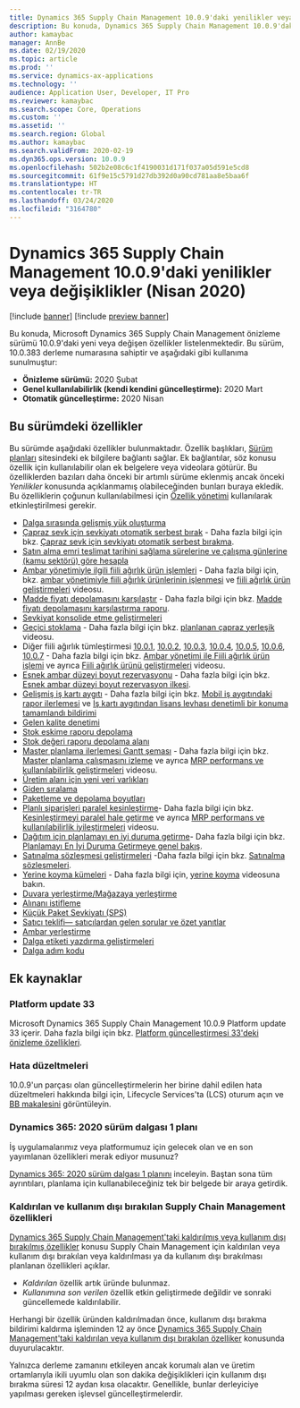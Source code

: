 ```yaml
---
title: Dynamics 365 Supply Chain Management 10.0.9'daki yenilikler veya değişiklikler (Nisan 2020)
description: Bu konuda, Dynamics 365 Supply Chain Management 10.0.9'daki yeni veya değişen özellikler açıklanmaktadır.
author: kamaybac
manager: AnnBe
ms.date: 02/19/2020
ms.topic: article
ms.prod: ''
ms.service: dynamics-ax-applications
ms.technology: ''
audience: Application User, Developer, IT Pro
ms.reviewer: kamaybac
ms.search.scope: Core, Operations
ms.custom: ''
ms.assetid: ''
ms.search.region: Global
ms.author: kamaybac
ms.search.validFrom: 2020-02-19
ms.dyn365.ops.version: 10.0.9
ms.openlocfilehash: 502b2e08c6c1f4190031d171f037a05d591e5cd8
ms.sourcegitcommit: 61f9e15c5791d27db392d0a90cd781aa8e5baa6f
ms.translationtype: HT
ms.contentlocale: tr-TR
ms.lasthandoff: 03/24/2020
ms.locfileid: "3164780"
---
```

# <a name="whats-new-or-changed-in-dynamics-365-supply-chain-management-1009-april-2020"></a>Dynamics 365 Supply Chain Management 10.0.9'daki yenilikler veya değişiklikler (Nisan 2020)

[!include [banner](../includes/banner.md)]
[!include [preview banner](../includes/preview-banner.md)]

Bu konuda, Microsoft Dynamics 365 Supply Chain Management önizleme sürümü 10.0.9'daki yeni veya değişen özellikler listelenmektedir. Bu sürüm, 10.0.383 derleme numarasına sahiptir ve aşağıdaki gibi kullanıma sunulmuştur:

- **Önizleme sürümü:** 2020 Şubat
- **Genel kullanılabilirlik (kendi kendini güncelleştirme):** 2020 Mart
- **Otomatik güncelleştirme:** 2020 Nisan

## <a name="features-included-in-this-release"></a>Bu sürümdeki özellikler

Bu sürümde aşağıdaki özellikler bulunmaktadır. Özellik başlıkları, [Sürüm planları](https://docs.microsoft.com/dynamics365/release-plans/) sitesindeki ek bilgilere bağlantı sağlar. Ek bağlantılar, söz konusu özellik için kullanılabilir olan ek belgelere veya videolara götürür. Bu özelliklerden bazıları daha önceki bir artımlı sürüme eklenmiş ancak önceki *Yenilikler* konusunda açıklanmamış olabileceğinden bunları buraya ekledik. Bu özelliklerin çoğunun kullanılabilmesi için [Özellik yönetimi](../../fin-ops-core/fin-ops/get-started/feature-management/feature-management-overview.md) kullanılarak etkinleştirilmesi gerekir.

- [Dalga sırasında gelişmiş yük oluşturma](https://docs.microsoft.com/dynamics365-release-plan/2019wave2/dynamics365-supply-chain-management/advanced-load-building-during-wave)
- [Çapraz sevk için sevkiyatı otomatik serbest bırak](https://docs.microsoft.com/dynamics365-release-plan/2019wave2/dynamics365-supply-chain-management/auto-release-shipment-cross-dock) - Daha fazla bilgi için bkz. [Çapraz sevk için sevkiyatı otomatik serbest bırakma](../warehousing/auto-release-shipment-for-cross-docking.md).
- [Satın alma emri teslimat tarihini sağlama sürelerine ve çalışma günlerine (kamu sektörü) göre hesapla](https://docs.microsoft.com/dynamics365-release-plan/2020wave1/dynamics365-supply-chain-management/calculate-po-delivery-date-based-lead-times-working-days-public-sector)
- [Ambar yönetimiyle ilgili fiili ağırlık ürün işlemleri](https://docs.microsoft.com/dynamics365-release-plan/2020wave1/dynamics365-supply-chain-management/catch-weight-product-processing-warehouse-management) - Daha fazla bilgi için, bkz. [ambar yönetimiyle fiili ağırlık ürünlerinin işlenmesi](../warehousing/catch-weight-processing.md) ve [fiili ağırlık ürün geliştirmeleri](https://www.microsoft.com/videoplayer/embed/RE4jzx8) videosu.
- [Madde fiyatı depolamasını karşılaştır](https://docs.microsoft.com/dynamics365-release-plan/2020wave1/dynamics365-supply-chain-management/compare-item-price-storage) - Daha fazla bilgi için bkz. [Madde fiyatı depolamasını karşılaştırma raporu](../cost-management/compare-item-price.md).
- [Sevkiyat konsolide etme geliştirmeleri](https://docs.microsoft.com/dynamics365-release-plan/2019wave2/dynamics365-supply-chain-management/consolidate-shipment-enhancements)
- [Geçici stoklama](https://docs.microsoft.com/dynamics365-release-plan/2019wave2/dynamics365-supply-chain-management/planned-cross-docking) - Daha fazla bilgi için bkz. [planlanan çapraz yerleşik](https://www.microsoft.com/videoplayer/embed/RE4f7LF) videosu.
- Diğer fiili ağırlık tümleştirmesi [10.0.1](https://docs.microsoft.com/dynamics365-release-plan/2019wave2/dynamics365-supply-chain-management/further-catch-weight-integration-10.0.1), [10.0.2](https://docs.microsoft.com/dynamics365-release-plan/2019wave2/dynamics365-supply-chain-management/further-catch-weight-integration-10.0.2), [10.0.3](https://docs.microsoft.com/dynamics365-release-plan/2019wave2/dynamics365-supply-chain-management/further-catch-weight-integration-10.0.3), [10.0.4](https://docs.microsoft.com/dynamics365-release-plan/2019wave2/dynamics365-supply-chain-management/further-catch-weight-integration-10.0.4), [10.0.5](https://docs.microsoft.com/dynamics365-release-plan/2019wave2/dynamics365-supply-chain-management/further-catch-weight-integration-10.0.5), [10.0.6](https://docs.microsoft.com/dynamics365-release-plan/2019wave2/dynamics365-supply-chain-management/further-catch-weight-integration-10.0.6), [10.0.7](https://docs.microsoft.com/dynamics365-release-plan/2019wave2/dynamics365-supply-chain-management/further-catch-weight-integration-10.0.7) - Daha fazla bilgi için bkz. [Ambar yönetimi ile Fiili ağırlık ürün işlemi](../warehousing/catch-weight-processing.md) ve ayrıca [Fiili ağırlık ürünü geliştirmeleri](https://www.microsoft.com/videoplayer/embed/RE4jzx8) videosu.
- [Esnek ambar düzeyi boyut rezervasyonu](https://docs.microsoft.com/dynamics365-release-plan/2019wave2/dynamics365-supply-chain-management/flexible-warehouse-level-dimension-reservation) - Daha fazla bilgi için bkz. [Esnek ambar düzeyi boyut rezervasyon ilkesi](../warehousing/flexible-warehouse-level-dimension-reservation.md).
- [Gelişmiş iş kartı aygıtı](https://docs.microsoft.com/dynamics365-release-plan/2020wave1/dynamics365-supply-chain-management/improved-job-card-device) - Daha fazla bilgi için bkz. [Mobil iş aygıtındaki rapor ilerlemesi](../production-control/tasks/report-progress-mobile-job-device.md) ve [İş kartı aygıtından lisans levhası denetimli bir konuma tamamlandı bildirimi](../production-control/report-finished-job-device.md)
- [Gelen kalite denetimi](https://docs.microsoft.com/dynamics365-release-plan/2019wave2/dynamics365-supply-chain-management/inbound-quality-check)
- [Stok eskime raporu depolama](https://docs.microsoft.com/dynamics365-release-plan/2019wave2/dynamics365-supply-chain-management/inventory-aging-report-storage)
- [Stok değeri raporu depolama alanı](https://docs.microsoft.com/dynamics365-release-plan/2019wave2/dynamics365-supply-chain-management/inventory-value-report-storage)
- [Master planlama ilerlemesi Gantt şeması](https://docs.microsoft.com/dynamics365-release-plan/2019wave2/dynamics365-supply-chain-management/master-planning-progress-gantt-chart) - Daha fazla bilgi için bkz. [Master planlama çalışmasını izleme](../master-planning/tasks/monitor-master-planning-run.md) ve ayrıca [MRP performans ve kullanılabilirlik geliştirmeleri](https://www.microsoft.com/videoplayer/embed/RE4myrJ) videosu.
- [Üretim alanı için yeni veri varlıkları](https://docs.microsoft.com/dynamics365-release-plan/2020wave1/dynamics365-supply-chain-management/new-data-entities-manufacturing-area)
- [Giden sıralama](https://docs.microsoft.com/dynamics365-release-plan/2019wave2/dynamics365-supply-chain-management/outbound-sorting)
- [Paketleme ve depolama boyutları](https://docs.microsoft.com/dynamics365-release-plan/2019wave2/dynamics365-supply-chain-management/packing-vs.-storage-dimensions)
- [Planlı siparişleri paralel kesinleştirme](https://docs.microsoft.com/dynamics365-release-plan/2019wave2/dynamics365-supply-chain-management/parallelized-firming-planned-orders)- Daha fazla bilgi için bkz. [Kesinleştirmeyi paralel hale getirme](../master-planning/maintain-planned-orders.md#parallelize-firming) ve ayrıca [MRP performans ve kullanılabilirlik iyileştirmeleri](https://www.microsoft.com/videoplayer/embed/RE4myrJ) videosu.
- [Dağıtım için planlamayı en iyi duruma getirme](https://docs.microsoft.com/dynamics365-release-plan/2019wave2/dynamics365-supply-chain-management/planning-optimization-distribution)- Daha fazla bilgi için bkz. [Planlamayı En İyi Duruma Getirmeye genel bakış](../master-planning/planning-optimization/planning-optimization-overview.md).
- [Satınalma sözleşmesi geliştirmeleri](https://docs.microsoft.com/dynamics365-release-plan/2019wave2/dynamics365-supply-chain-management/purchase-agreement-enhancements) -Daha fazla bilgi için bkz. [Satınalma sözleşmeleri](../procurement/purchase-agreements.md).
- [Yerine koyma kümeleri](https://docs.microsoft.com/dynamics365-release-plan/2019wave2/dynamics365-supply-chain-management/put-away-clusters) - Daha fazla bilgi için, [yerine koyma](https://www.microsoft.com/videoplayer/embed/RE4f5aB) videosuna bakın.
- [Duvara yerleştirme/Mağazaya yerleştirme](https://docs.microsoft.com/dynamics365-release-plan/2019wave2/dynamics365-supply-chain-management/put-wallput-store)
- [Alınanı istifleme](https://docs.microsoft.com/dynamics365-release-plan/2019wave2/dynamics365-supply-chain-management/receive-sortation)
- [Küçük Paket Sevkiyatı (SPS)](https://docs.microsoft.com/dynamics365-release-plan/2019wave2/dynamics365-supply-chain-management/small-package-shipping-sps)
- [Satıcı teklifi— satıcılardan gelen sorular ve özet yanıtlar](https://docs.microsoft.com/dynamics365-release-plan/2019wave2/dynamics365-supply-chain-management/vendor-bidding-questions-vendors-summarized-responses)
- [Ambar yerleştirme](https://docs.microsoft.com/dynamics365-release-plan/2019wave2/dynamics365-supply-chain-management/warehouse-slotting)
- [Dalga etiketi yazdırma geliştirmeleri](https://docs.microsoft.com/dynamics365-release-plan/2019wave2/dynamics365-supply-chain-management/wave-label-printing-enhancements)
- [Dalga adım kodu](https://docs.microsoft.com/dynamics365-release-plan/2019wave2/dynamics365-supply-chain-management/wave-step-code)

## <a name="additional-resources"></a>Ek kaynaklar

### <a name="platform-update-33"></a>Platform update 33

Microsoft Dynamics 365 Supply Chain Management 10.0.9 Platform update 33 içerir. Daha fazla bilgi için bkz. [Platform güncelleştirmesi 33'deki önizleme özellikleri](../../fin-ops-core/dev-itpro/get-started/whats-new-platform-update-33.md).

### <a name="bug-fixes"></a>Hata düzeltmeleri

10.0.9'un parçası olan güncelleştirmelerin her birine dahil edilen hata düzeltmeleri hakkında bilgi için, Lifecycle Services'ta (LCS) oturum açın ve [BB makalesini](https://fix.lcs.dynamics.com/Issue/Details?bugId=415034&dbType=3&qc=7bdf05cf1859a5a56f4b9c0dae88fa1653d489181b3a2c1f19429225daf5724b) görüntüleyin.

### <a name="dynamics-365-2020-release-wave-1-plan"></a>Dynamics 365: 2020 sürüm dalgası 1 planı

İş uygulamalarımız veya platformumuz için gelecek olan ve en son yayımlanan özellikleri merak ediyor musunuz?

[Dynamics 365: 2020 sürüm dalgası 1 planını](https://docs.microsoft.com/dynamics365-release-plan/2020wave1/index) inceleyin. Baştan sona tüm ayrıntıları, planlama için kullanabileceğiniz tek bir belgede bir araya getirdik.

### <a name="removed-and-deprecated-supply-chain-management-features"></a>Kaldırılan ve kullanım dışı bırakılan Supply Chain Management özellikleri

[Dynamics 365 Supply Chain Management'taki kaldırılmış veya kullanım dışı bırakılmış özellikler](removed-deprecated-features-scm-updates.md) konusu Supply Chain Management için kaldırılan veya kullanım dışı bırakılan veya kaldırılması ya da kullanım dışı bırakılması planlanan özellikleri açıklar.

- *Kaldırılan* özellik artık üründe bulunmaz.
- *Kullanımına son verilen* özellik etkin geliştirmede değildir ve sonraki güncellemede kaldırılabilir.

Herhangi bir özellik üründen kaldırılmadan önce, kullanım dışı bırakma bildirimi kaldırma işleminden 12 ay önce [Dynamics 365 Supply Chain Management'taki kaldırılan veya kullanım dışı bırakılan özelliker](removed-deprecated-features-scm-updates.md) konusunda duyurulacaktır.

Yalnızca derleme zamanını etkileyen ancak korumalı alan ve üretim ortamlarıyla ikili uyumlu olan son dakika değişiklikleri için kullanım dışı bırakma süresi 12 aydan kısa olacaktır. Genellikle, bunlar derleyiciye yapılması gereken işlevsel güncelleştirmelerdir.
